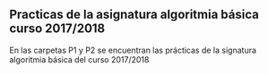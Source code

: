 ## Practicas de la asignatura algoritmia básica curso 2017/2018
En las carpetas P1 y P2 se encuentran las prácticas de la signatura algoritmia básica del curso 2017/2018